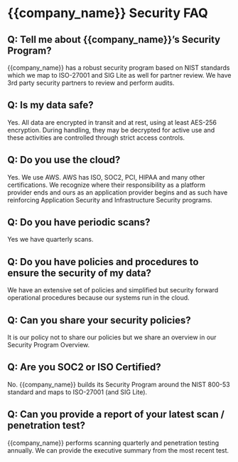 # {{company_name}} Security FAQ

<!-- markdownlint-disable MD026 -->

## Q: Tell me about {{company_name}}’s Security Program?

{{company_name}} has a robust security program based on NIST standards which we map to ISO-27001 and SIG Lite as well
for partner review.  We have 3rd party security partners to review and perform audits.

## Q: Is my data safe?

Yes.  All data are encrypted in transit and at rest, using at least AES-256 encryption.  During handling, they may be
decrypted for active use and these activities are controlled through strict access controls.

## Q: Do you use the cloud?

Yes. We use AWS. AWS has ISO, SOC2, PCI, HIPAA and many other certifications. We recognize where their
responsibility as a platform provider ends and ours as an application provider begins and as such have reinforcing
Application Security and Infrastructure Security programs.

## Q: Do you have periodic scans?

Yes we have quarterly scans.

## Q: Do you have policies and procedures to ensure the security of my data?

We have an extensive set of policies and simplified but security forward operational procedures because our systems
run in the cloud.

## Q: Can you share your security policies?

It is our policy not to share our policies but we share an overview in our Security Program Overview.

## Q: Are you SOC2 or ISO Certified?

No.  {{company_name}} builds its Security Program around the NIST 800-53 standard and maps to ISO-27001 (and SIG Lite).

## Q: Can you provide a report of your latest scan / penetration test?

{{company_name}} performs scanning quarterly and penetration testing annually.  We can provide the executive summary
from the most recent test.
